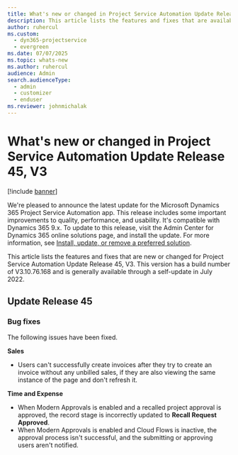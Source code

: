```yaml
---
title: What's new or changed in Project Service Automation Update Release 45, V3
description: This article lists the features and fixes that are available in Microsoft Dynamics 365 Project Service Automation Update Release 45, V3.
author: ruhercul
ms.custom: 
  - dyn365-projectservice
  - evergreen
ms.date: 07/07/2025
ms.topic: whats-new
ms.author: ruhercul
audience: Admin
search.audienceType: 
  - admin
  - customizer
  - enduser
ms.reviewer: johnmichalak
---
```


# What's new or changed in Project Service Automation Update Release 45, V3

[!include [banner](../includes/psa-now-project-operations.md)]

We're pleased to announce the latest update for the Microsoft Dynamics 365 Project Service Automation app. This release includes some important improvements to quality, performance, and usability. It's compatible with Dynamics 365 9.x. To update to this release, visit the Admin Center for Dynamics 365 online solutions page, and install the update. For more information, see [Install, update, or remove a preferred solution](/power-platform/admin/install-remove-preferred-solution).

This article lists the features and fixes that are new or changed for Project Service Automation Update Release 45, V3. This version has a build number of V3.10.76.168 and is generally available through a self-update in July 2022.

## Update Release 45

### Bug fixes

The following issues have been fixed.

**Sales**

- Users can't successfully create invoices after they try to create an invoice without any unbilled sales, if they are also viewing the same instance of the page and don't refresh it.

**Time and Expense**

- When Modern Approvals is enabled and a recalled project approval is approved, the record stage is incorrectly updated to **Recall Request Approved**.
- When Modern Approvals is enabled and Cloud Flows is inactive, the approval process isn't successful, and the submitting or approving users aren't notified.
